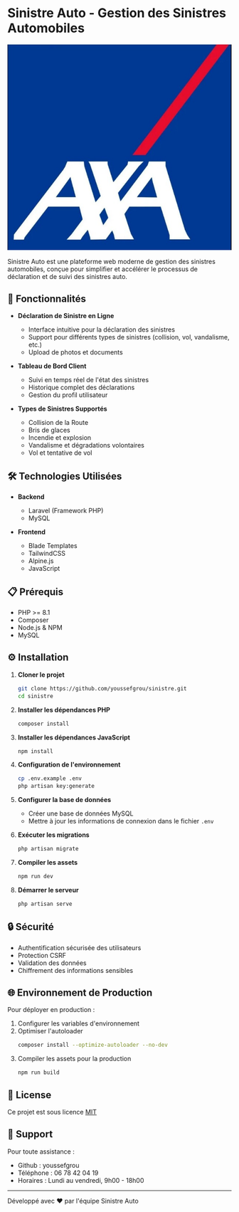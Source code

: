 # Sinistre Auto - Gestion des Sinistres Automobiles

![Sinistre Auto Logo](public/img/logo.jpg)

Sinistre Auto est une plateforme web moderne de gestion des sinistres automobiles, conçue pour simplifier et accélérer le processus de déclaration et de suivi des sinistres auto.

## 🚀 Fonctionnalités

- **Déclaration de Sinistre en Ligne**
  - Interface intuitive pour la déclaration des sinistres
  - Support pour différents types de sinistres (collision, vol, vandalisme, etc.)
  - Upload de photos et documents

- **Tableau de Bord Client**
  - Suivi en temps réel de l'état des sinistres
  - Historique complet des déclarations
  - Gestion du profil utilisateur

- **Types de Sinistres Supportés**
  - Collision de la Route
  - Bris de glaces
  - Incendie et explosion
  - Vandalisme et dégradations volontaires
  - Vol et tentative de vol

## 🛠️ Technologies Utilisées

- **Backend**
  - Laravel (Framework PHP)
  - MySQL

- **Frontend**
  - Blade Templates
  - TailwindCSS
  - Alpine.js
  - JavaScript

## 📋 Prérequis

- PHP >= 8.1
- Composer
- Node.js & NPM
- MySQL

## ⚙️ Installation

1. **Cloner le projet**
   ```bash
   git clone https://github.com/youssefgrou/sinistre.git
   cd sinistre
   ```

2. **Installer les dépendances PHP**
   ```bash
   composer install
   ```

3. **Installer les dépendances JavaScript**
   ```bash
   npm install
   ```

4. **Configuration de l'environnement**
   ```bash
   cp .env.example .env
   php artisan key:generate
   ```

5. **Configurer la base de données**
   - Créer une base de données MySQL
   - Mettre à jour les informations de connexion dans le fichier `.env`

6. **Exécuter les migrations**
   ```bash
   php artisan migrate
   ```

7. **Compiler les assets**
   ```bash
   npm run dev
   ```

8. **Démarrer le serveur**
   ```bash
   php artisan serve
   ```

## 🔒 Sécurité

- Authentification sécurisée des utilisateurs
- Protection CSRF
- Validation des données
- Chiffrement des informations sensibles

## 🌐 Environnement de Production

Pour déployer en production :

1. Configurer les variables d'environnement
2. Optimiser l'autoloader
   ```bash
   composer install --optimize-autoloader --no-dev
   ```
3. Compiler les assets pour la production
   ```bash
   npm run build
   ```

## 📝 License

Ce projet est sous licence [MIT](LICENSE.md)

## 👥 Support

Pour toute assistance :
- Github : youssefgrou
- Téléphone : 06 78 42 04 19
- Horaires : Lundi au vendredi, 9h00 - 18h00

---

Développé avec ❤️ par l'équipe Sinistre Auto
